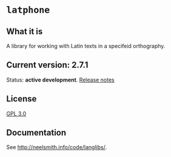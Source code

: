 # `latphone`



## What it is

A library for working with Latin texts in a specifeid orthography.

## Current version: 2.7.1


Status:  **active development**. [Release notes](releases.md)


## License

[GPL 3.0](https://opensource.org/licenses/gpl-3.0.html)


## Documentation

See <http://neelsmith.info/code/langlibs/>.
